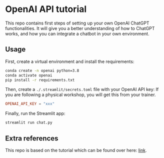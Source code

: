 # OpenAI API tutorial
This repo contains first steps of setting up your own OpenAI ChatGPT functionalities. 
It will give you a better understanding of how to ChatGPT works, and how you can integrate a chatbot in your own environment. 

## Usage
First, create a virtual environment and install the requirements:
```bash
conda create -n openai python=3.8
conda activate openai
pip install -r requirements.txt
```

Then, create a `./.streamlit/secrets.toml` file with your OpenAI API key:
If you are following a physical workshop, you will get this from your trainer. 

```toml
OPENAI_API_KEY = "xxx"
```

Finally, run the Streamlit app:
```bash
streamlit run chat.py
```

## Extra references
This repo is based on the tutorial which can be found over here: [link](https://docs.streamlit.io/develop/tutorials/llms/build-conversational-apps).


